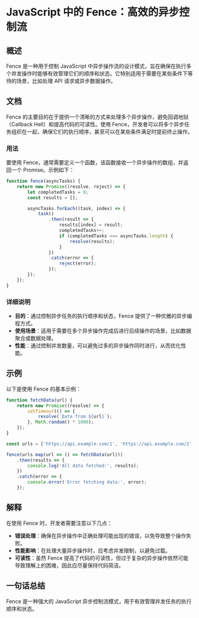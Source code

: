 <!--
Meta Description: # JavaScript 中的 Fence：高效的异步控制流 ## 概述 Fence 是一种用于控制 JavaScript 中异步操作流的设计模式，旨在确保在执行多个并发操作时能够有效管理它们的顺序和状态。它特别适用于需要在某些条件下等待的场景，比如处理 API 请求或异步数据操作。 ## 文档 F...
Meta Keywords: fence, error, javascript, results, api
-->

# JavaScript 中的 Fence：高效的异步控制流

## 概述
Fence 是一种用于控制 JavaScript 中异步操作流的设计模式，旨在确保在执行多个并发操作时能够有效管理它们的顺序和状态。它特别适用于需要在某些条件下等待的场景，比如处理 API 请求或异步数据操作。

## 文档
Fence 的主要目的在于提供一个清晰的方式来处理多个异步操作，避免回调地狱（Callback Hell）和提高代码的可读性。使用 Fence，开发者可以将多个异步任务组织在一起，确保它们的执行顺序，甚至可以在某些条件满足时提前终止操作。

### 用法
要使用 Fence，通常需要定义一个函数，该函数接收一个异步操作的数组，并返回一个 Promise。示例如下：

```javascript
function fence(asyncTasks) {
    return new Promise((resolve, reject) => {
        let completedTasks = 0;
        const results = [];

        asyncTasks.forEach((task, index) => {
            task()
                .then(result => {
                    results[index] = result;
                    completedTasks++;
                    if (completedTasks === asyncTasks.length) {
                        resolve(results);
                    }
                })
                .catch(error => {
                    reject(error);
                });
        });
    });
}
```

### 详细说明
- **目的**：通过控制异步任务的执行顺序和状态，Fence 提供了一种优雅的异步编程方式。
- **使用场景**：适用于需要在多个异步操作完成后进行后续操作的场景，比如数据聚合或数据处理。
- **性能**：通过控制并发数量，可以避免过多的异步操作同时进行，从而优化性能。

## 示例
以下是使用 Fence 的基本示例：

```javascript
function fetchData(url) {
    return new Promise((resolve) => {
        setTimeout(() => {
            resolve(`Data from ${url}`);
        }, Math.random() * 1000);
    });
}

const urls = ['https://api.example.com/1', 'https://api.example.com/2', 'https://api.example.com/3'];

fence(urls.map(url => () => fetchData(url)))
    .then(results => {
        console.log('All data fetched:', results);
    })
    .catch(error => {
        console.error('Error fetching data:', error);
    });
```

## 解释
在使用 Fence 时，开发者需要注意以下几点：
- **错误处理**：确保在异步操作中正确处理可能出现的错误，以免导致整个操作失败。
- **性能影响**：在处理大量异步操作时，应考虑并发限制，以避免过载。
- **可读性**：虽然 Fence 提高了代码的可读性，但过于复杂的异步操作依然可能导致理解上的困难，因此应尽量保持代码简洁。

## 一句话总结
Fence 是一种强大的 JavaScript 异步控制流模式，用于有效管理并发任务的执行顺序和状态。